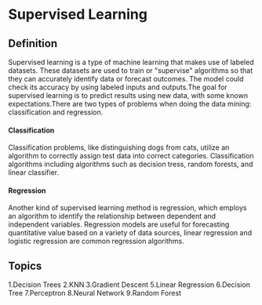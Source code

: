 # Supervised Learning
## Definition
Supervised learning is a type of machine learning that makes use of labeled datasets. These datasets are used to train or "supervise" algorithms so that they can accurately identify data or forecast outcomes. The model could check its accuracy by using labeled inputs and outputs.The goal for supervised learning is to predict results using new data, with some known expectations.There are two types of problems when doing the data mining: classification and regression.
#### Classification
Classification problems, like distinguishing dogs from cats, utilize an algorithm to correctly assign test data into correct categories. Classification algorithms including algorithms such as decision tress, random forests, and linear classifier.
#### Regression
Another kind of supervised learning method is regression, which employs an algorithm to identify the relationship between dependent and independent variables. Regression models are useful for forecasting quantitative value based on a variety of data sources, linear regression and logistic regression are common regression algorithms.
## Topics
1.Decision Trees
2.KNN
3.Gradient Descent
5.Linear Regression
6.Decision Tree
7.Perceptron
8.Neural Network
9.Random Forest
